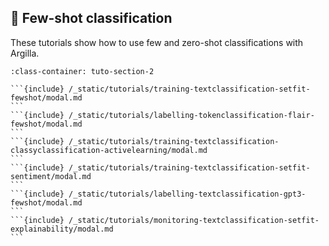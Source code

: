 ## 🔫 Few-shot classification

These tutorials show how to use few and zero-shot classifications with Argilla.
````{grid} 1 1 2 2
:class-container: tuto-section-2

```{include} /_static/tutorials/training-textclassification-setfit-fewshot/modal.md
```
```{include} /_static/tutorials/labelling-tokenclassification-flair-fewshot/modal.md
```
```{include} /_static/tutorials/training-textclassification-classyclassification-activelearning/modal.md
```
```{include} /_static/tutorials/training-textclassification-setfit-sentiment/modal.md
```
```{include} /_static/tutorials/labelling-textclassification-gpt3-fewshot/modal.md
```
```{include} /_static/tutorials/monitoring-textclassification-setfit-explainability/modal.md
```
````
